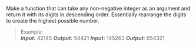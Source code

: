 Make a function that can take any non-negative integer as an argument and return it with its digits in descending order. Essentially rearrange the digits to create the highest possible number. 

> Example: <br> 
___Input:___ 42145 ___Output:___ 54421
___Input:___ 145263 ___Output:___ 654321